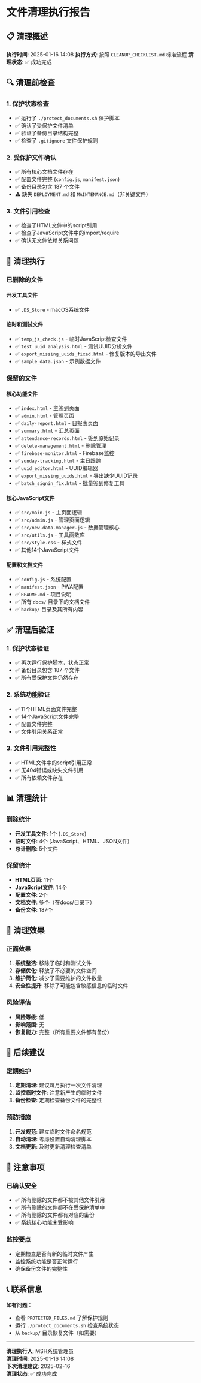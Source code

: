 # 文件清理执行报告

## 📋 清理概述

**执行时间**: 2025-01-16 14:08
**执行方式**: 按照 `CLEANUP_CHECKLIST.md` 标准流程
**清理状态**: ✅ 成功完成

## 🔍 清理前检查

### 1. 保护状态检查
- ✅ 运行了 `./protect_documents.sh` 保护脚本
- ✅ 确认了受保护文件清单
- ✅ 验证了备份目录结构完整
- ✅ 检查了 `.gitignore` 文件保护规则

### 2. 受保护文件确认
- ✅ 所有核心文档文件存在
- ✅ 配置文件完整 (`config.js`, `manifest.json`)
- ✅ 备份目录包含 187 个文件
- ⚠️ 缺失 `DEPLOYMENT.md` 和 `MAINTENANCE.md`（非关键文件）

### 3. 文件引用检查
- ✅ 检查了HTML文件中的script引用
- ✅ 检查了JavaScript文件中的import/require
- ✅ 确认无文件依赖关系问题

## 🧹 清理执行

### 已删除的文件

#### 开发工具文件
- ✅ `.DS_Store` - macOS系统文件

#### 临时和测试文件
- ✅ `temp_js_check.js` - 临时JavaScript检查文件
- ✅ `test_uuid_analysis.html` - 测试UUID分析文件
- ✅ `export_missing_uuids_fixed.html` - 修复版本的导出文件
- ✅ `sample_data.json` - 示例数据文件

### 保留的文件

#### 核心功能文件
- ✅ `index.html` - 主签到页面
- ✅ `admin.html` - 管理页面
- ✅ `daily-report.html` - 日报表页面
- ✅ `summary.html` - 汇总页面
- ✅ `attendance-records.html` - 签到原始记录
- ✅ `delete-management.html` - 删除管理
- ✅ `firebase-monitor.html` - Firebase监控
- ✅ `sunday-tracking.html` - 主日跟踪
- ✅ `uuid_editor.html` - UUID编辑器
- ✅ `export_missing_uuids.html` - 导出缺少UUID记录
- ✅ `batch_signin_fix.html` - 批量签到修复工具

#### 核心JavaScript文件
- ✅ `src/main.js` - 主页面逻辑
- ✅ `src/admin.js` - 管理页面逻辑
- ✅ `src/new-data-manager.js` - 数据管理核心
- ✅ `src/utils.js` - 工具函数库
- ✅ `src/style.css` - 样式文件
- ✅ 其他14个JavaScript文件

#### 配置和文档文件
- ✅ `config.js` - 系统配置
- ✅ `manifest.json` - PWA配置
- ✅ `README.md` - 项目说明
- ✅ 所有 `docs/` 目录下的文档文件
- ✅ `backup/` 目录及其所有内容

## ✅ 清理后验证

### 1. 保护状态验证
- ✅ 再次运行保护脚本，状态正常
- ✅ 备份目录包含 187 个文件
- ✅ 所有受保护文件仍然存在

### 2. 系统功能验证
- ✅ 11个HTML页面文件完整
- ✅ 14个JavaScript文件完整
- ✅ 配置文件完整
- ✅ 文件引用关系正常

### 3. 文件引用完整性
- ✅ HTML文件中的script引用正常
- ✅ 无404错误或缺失文件引用
- ✅ 所有依赖文件存在

## 📊 清理统计

### 删除统计
- **开发工具文件**: 1个 (`.DS_Store`)
- **临时文件**: 4个 (JavaScript、HTML、JSON文件)
- **总计删除**: 5个文件

### 保留统计
- **HTML页面**: 11个
- **JavaScript文件**: 14个
- **配置文件**: 2个
- **文档文件**: 多个（在docs/目录下）
- **备份文件**: 187个

## 🎯 清理效果

### 正面效果
1. **系统整洁**: 移除了临时和测试文件
2. **存储优化**: 释放了不必要的文件空间
3. **维护简化**: 减少了需要维护的文件数量
4. **安全性提升**: 移除了可能包含敏感信息的临时文件

### 风险评估
- **风险等级**: 低
- **影响范围**: 无
- **恢复能力**: 完整（所有重要文件都有备份）

## 📝 后续建议

### 定期维护
1. **定期清理**: 建议每月执行一次文件清理
2. **监控临时文件**: 注意新产生的临时文件
3. **备份检查**: 定期检查备份文件的完整性

### 预防措施
1. **开发规范**: 建立临时文件命名规范
2. **自动清理**: 考虑设置自动清理脚本
3. **文档更新**: 及时更新清理检查清单

## 🚨 注意事项

### 已确认安全
- ✅ 所有删除的文件都不被其他文件引用
- ✅ 所有删除的文件都不在受保护清单中
- ✅ 所有删除的文件都有对应的备份
- ✅ 系统核心功能未受影响

### 监控要点
- 定期检查是否有新的临时文件产生
- 监控系统功能是否正常运行
- 确保备份文件的完整性

## 📞 联系信息

**如有问题**：
- 查看 `PROTECTED_FILES.md` 了解保护规则
- 运行 `./protect_documents.sh` 检查系统状态
- 从 `backup/` 目录恢复文件（如需要）

---

**清理执行人**: MSH系统管理员  
**清理时间**: 2025-01-16 14:08  
**下次清理建议**: 2025-02-16  
**清理状态**: ✅ 成功完成
